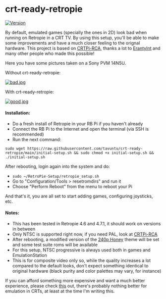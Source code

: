 # crt-ready-retropie

[![Version](http://img.shields.io/:beta-0.0.1-green.svg)](https://github.com/tavuntu/crt-ready-retropie)

By default, emulated games (specially the ones in 2D) look bad when running on Retropie in a CRT TV. By using this setup, you'll be able to make some improvements  and have a much closer feeling to the orignal hardware. This project is based on [CRTPi-RCA](https://github.com/crtpi/CRTPi-RCA), thanks a lot to [ErantyInt](https://github.com/crtpi) and many other people who made this possible!

Here you have some pictures taken on a Sony PVM 14N5U.

Without crt-ready-retropie:

[![bad.jpg](https://i.postimg.cc/4dGp93k0/bad.jpg)](https://postimg.cc/bG6GXpv0)

With crt-ready-retropie:

[![good.jpg](https://i.postimg.cc/3xycNk9F/good.jpg)](https://postimg.cc/w1pVbTC1)

#### Installation:

* Do a fresh install of Retropie in your RB Pi if you haven't already
* Connect the RB Pi to the Internet and open the terminal (via SSH is recommended)
* Run the next command:
```
sudo wget https://raw.githubusercontent.com/tavuntu/crt-ready-retropie/main/initial-setup.sh && sudo chmod +x initial-setup.sh && ./initial-setup.sh
```

After rebooting, login again into the system and do:

* ```sudo ~/RetroPie-Setup/retropie_setup.sh```
* Go to "Configuration/Tools > resetromdirs" and run it
* Choose "Perform Reboot" from the menu to reboot your Pi

And that's it, you are all set to start adding games, configuring joysticks, etc.


#### Notes:

* This has been tested in Retropie 4.6 and 4.7.1, it should work on versions in between
* Only NTSC is supported right now, if you need PAL, look at [CRTPi-RCA](https://github.com/crtpi/CRTPi-RCA)
* After rebooting, a modified version of the [240p Honey](https://github.com/PietDAmore/240p-Theme) theme will be set and some test suite roms will be available
* For this setup, NTSC progressive is always used both in games and EmulationStation
* This is for composite video only so, while the quality increases a lot compared to the default looks, don't expect something identical to original hardware (black purity and color palettes may vary, for instance)

If you can afford something more expensive and want a much better experience, please check [this](https://www.rgb-pi.com/) out, there's probably nothing better for emulation in CRTs, at least at the time I'm writing this.
